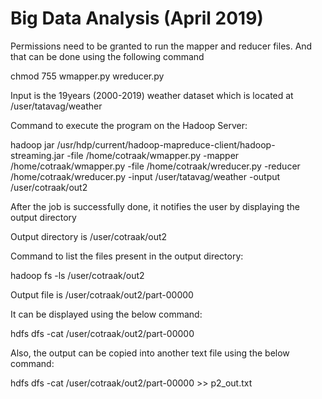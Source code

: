# Big Data Analysis (April 2019)

Permissions need to be granted to run the mapper and reducer files. And that can be done using the following command

chmod 755 wmapper.py wreducer.py

Input is the 19years (2000-2019) weather dataset which is located at /user/tatavag/weather

Command to execute the program on the Hadoop Server:

hadoop jar /usr/hdp/current/hadoop-mapreduce-client/hadoop-streaming.jar -file /home/cotraak/wmapper.py -mapper /home/cotraak/wmapper.py -file /home/cotraak/wreducer.py -reducer /home/cotraak/wreducer.py -input /user/tatavag/weather -output /user/cotraak/out2

After the job is successfully done, it notifies the user by displaying the output directory

Output directory is /user/cotraak/out2

Command to list the files present in the output directory:

hadoop fs -ls /user/cotraak/out2

Output file is /user/cotraak/out2/part-00000

It can be displayed using the below command:

hdfs dfs -cat /user/cotraak/out2/part-00000

Also, the output can be copied into another text file using the below command:

hdfs dfs -cat /user/cotraak/out2/part-00000 >> p2_out.txt
